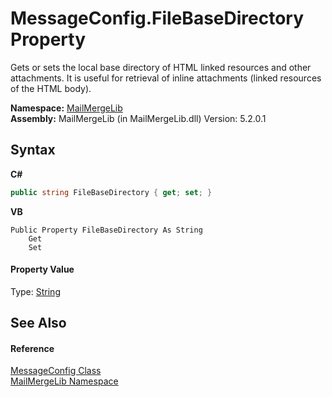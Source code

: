 # MessageConfig.FileBaseDirectory Property 
 

Gets or sets the local base directory of HTML linked resources and other attachments. It is useful for retrieval of inline attachments (linked resources of the HTML body).

**Namespace:**&nbsp;<a href="31c6ebbe-d683-7561-7308-5a5ee1f76bf5">MailMergeLib</a><br />**Assembly:**&nbsp;MailMergeLib (in MailMergeLib.dll) Version: 5.2.0.1

## Syntax

**C#**<br />
``` C#
public string FileBaseDirectory { get; set; }
```

**VB**<br />
``` VB
Public Property FileBaseDirectory As String
	Get
	Set
```


#### Property Value
Type: <a href="http://msdn2.microsoft.com/en-us/library/s1wwdcbf" target="_blank">String</a>

## See Also


#### Reference
<a href="63d92bcd-f847-3da5-3222-d9f6e6ad8968">MessageConfig Class</a><br /><a href="31c6ebbe-d683-7561-7308-5a5ee1f76bf5">MailMergeLib Namespace</a><br />